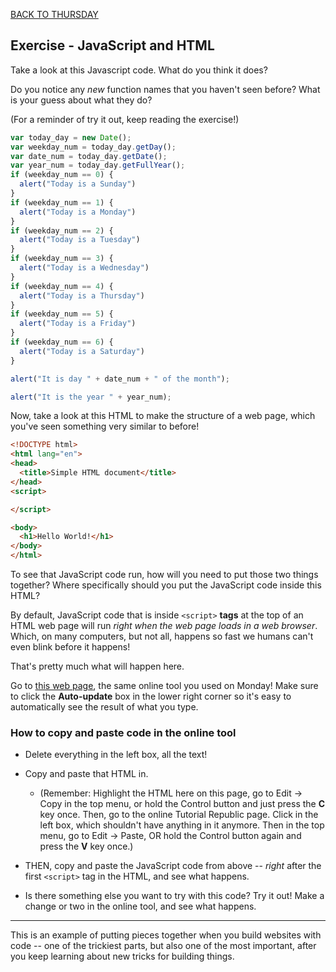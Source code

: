 [BACK TO THURSDAY](https://witny-summer-guild-2018.github.io/thursday)

## **Exercise  - JavaScript and HTML**

Take a look at this Javascript code. What do you think it does?

Do you notice any *new* function names that you haven't seen before? What is your guess about what they do?

(For a reminder of try it out, keep reading the exercise!)

```javascript
var today_day = new Date();
var weekday_num = today_day.getDay();
var date_num = today_day.getDate();
var year_num = today_day.getFullYear();
if (weekday_num == 0) {
  alert("Today is a Sunday")
}
if (weekday_num == 1) {
  alert("Today is a Monday")
}
if (weekday_num == 2) {
  alert("Today is a Tuesday")
}
if (weekday_num == 3) {
  alert("Today is a Wednesday")
}
if (weekday_num == 4) {
  alert("Today is a Thursday")
}
if (weekday_num == 5) {
  alert("Today is a Friday")
}
if (weekday_num == 6) {
  alert("Today is a Saturday")
}

alert("It is day " + date_num + " of the month");

alert("It is the year " + year_num);
```

Now, take a look at this HTML to make the structure of a web page, which you've seen something very similar to before!

```html
<!DOCTYPE html>
<html lang="en">
<head>
  <title>Simple HTML document</title>
</head>
<script>

</script>

<body>
  <h1>Hello World!</h1>
</body>
</html>   
```

To see that JavaScript code run, how will you need to put those two things together? Where specifically should you put the JavaScript code inside this HTML?

By default, JavaScript code that is inside `<script>` **tags** at the top of an HTML web page will run *right when the web page loads in a web browser*. Which, on many computers, but not all, happens so fast we humans can't even blink before it happens!

That's pretty much what will happen here.

Go to [this web page](https://www.tutorialrepublic.com/codelab.php?topic=html&file=simple-document), the same online tool you used on Monday! Make sure to click the **Auto-update** box in the lower right corner so it's easy to automatically see the result of what you type.

### How to copy and paste code in the online tool

* Delete everything in the left box, all the text!

* Copy and paste that HTML in.
  * (Remember: Highlight the HTML here on this page, go to Edit -> Copy in the top menu, or hold the Control button and just press the **C** key once. Then, go to the online Tutorial Republic page. Click in the left box, which shouldn't have anything in it anymore. Then in the top menu, go to Edit -> Paste, OR hold the Control button again and press the **V** key once.)

* THEN, copy and paste the JavaScript code from above -- *right* after the first `<script>` tag in the HTML, and see what happens.

* Is there something else you want to try with this code? Try it out! Make a change or two in the online tool, and see what happens.

---

This is an example of putting pieces together when you build websites with code -- one of the trickiest parts, but also one of the most important, after you keep learning about new tricks for building things.
